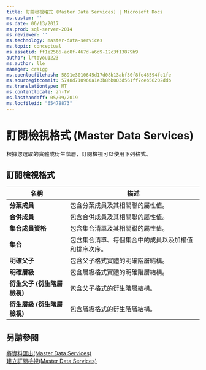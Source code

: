 ```yaml
---
title: 訂閱檢視格式 (Master Data Services) | Microsoft Docs
ms.custom: ''
ms.date: 06/13/2017
ms.prod: sql-server-2014
ms.reviewer: ''
ms.technology: master-data-services
ms.topic: conceptual
ms.assetid: ff1e2566-ac8f-467d-a6d9-12c3f13879b9
author: lrtoyou1223
ms.author: lle
manager: craigg
ms.openlocfilehash: 5891e3010645d17d08b13abf30f8fe46594fc1fe
ms.sourcegitcommit: 5748d710960a1e3b8bb003d561ff7ceb56202ddb
ms.translationtype: MT
ms.contentlocale: zh-TW
ms.lasthandoff: 05/09/2019
ms.locfileid: "65478873"
---
```

# <a name="subscription-view-formats-master-data-services"></a>訂閱檢視格式 (Master Data Services)
  根據您選取的實體或衍生階層，訂閱檢視可以使用下列格式。  
  
## <a name="subscription-view-formats"></a>訂閱檢視格式  
  
|名稱|描述|  
|----------|-----------------|  
|**分葉成員**|包含分葉成員及其相關聯的屬性值。|  
|**合併成員**|包含合併成員及其相關聯的屬性值。|  
|**集合成員資格**|包含集合清單及其相關聯的屬性值。|  
|**集合**|包含集合清單、每個集合中的成員以及加權值和排序次序。|  
|**明確父子**|包含父子格式實體的明確階層結構。|  
|**明確層級**|包含層級格式實體的明確階層結構。|  
|**衍生父子 (衍生階層檢視)**|包含父子格式的衍生階層結構。|  
|**衍生層級 (衍生階層檢視)**|包含層級格式的衍生階層結構。|  
  
## <a name="see-also"></a>另請參閱  
 [將資料匯出&#40;Master Data Services&#41;](overview-exporting-data-master-data-services.md)   
 [建立訂閱檢視&#40;Master Data Services&#41;](create-a-subscription-view-to-export-data-master-data-services.md)  
  
  
